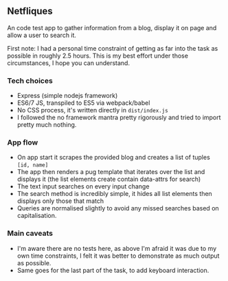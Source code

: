 ## Netfliques

An code test app to gather information from a blog, display it on page and allow a user to search it.

First note: I had a personal time constraint of getting as far into the task as possible in roughly 2.5 hours. This is my best effort under those circumstances, I hope you can understand.

### Tech choices

- Express (simple nodejs framework)
- ES6/7 JS, transpiled to ES5 via webpack/babel
- No CSS process, it's written directly in `dist/index.js`
- I followed the no framework mantra pretty rigorously and tried to import pretty much nothing.

### App flow

- On app start it scrapes the provided blog and creates a list of tuples `[id, name]`
- The app then renders a pug template that iterates over the list and displays it (the list elements create contain data-attrs for search)
- The text input searches on every input change
- The search method is incredibly simple, it hides all list elements then displays only those that match
- Queries are normalised slightly to avoid any missed searches based on capitalisation.

### Main caveats

- I'm aware there are no tests here, as above I'm afraid it was due to my own time constraints, I felt it was better to demonstrate as much output as possible.
- Same goes for the last part of the task, to add keyboard interaction.
